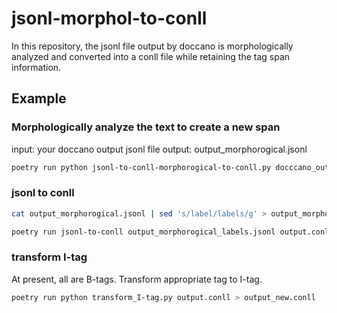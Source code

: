# jsonl-morphol-to-conll
In this repository, the jsonl file output by doccano is morphologically analyzed and converted into a conll file while retaining the tag span information.

## Example

### Morphologically analyze the text to create a new span
input: your doccano output jsonl file
output: output_morphorogical.jsonl

```bash
poetry run python jsonl-to-conll-morphorogical-to-conll.py docccano_output.jsonl

```

### jsonl to conll
```bash
cat output_morphorogical.jsonl | sed 's/label/labels/g' > output_morphorogical_labels.jsonl   

poetry run jsonl-to-conll output_morphorogical_labels.jsonl output.conll   
```

### transform I-tag
At present, all are B-tags. Transform appropriate tag to I-tag.

```bash
poetry run python transform_I-tag.py output.conll > output_new.conll 

```